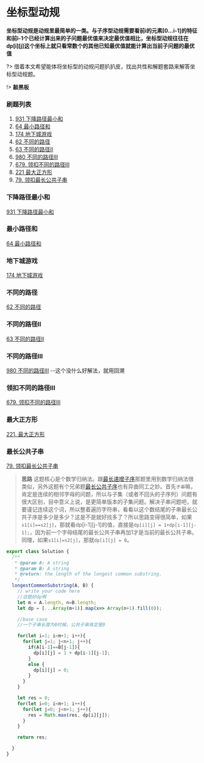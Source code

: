 # 坐标型动规

**坐标型动规是动规里最简单的一类。与子序型动规需要看前i的元素[0...i-1]的特征和前i-1个已经计算出来的子问题最优值来决定最优值相比，坐标型动规往往在dp[i][j]这个坐标上就只看常数个的其他已知最优值就能计算出当前子问题的最优值**

?> 借着本文希望能体将坐标型的动规问题扒扒皮，找出共性和解题套路来解答坐标型动规题。

!> **敲黑板** 

### **刷题列表**
1. [931 下降路径最小和](#下降路径最小和)
1. [64 最小路径和](#最小路径和)
1. [174 地下城游戏](#地下城游戏)
1. [62 不同的路径](#不同的路径) 
1. [63 不同的路径II](#不同的路径II)
1. [980 不同的路径III](#不同的路径III)
1. [679. 领扣不同的路径III](#领扣不同的路径III)
1. [221 最大正方形](#最大正方形)
1. [79. 领扣最长公共子串](#最长公共子串)

### 下降路径最小和
[931 下降路径最小和](https://leetcode.com/problems/minimum-falling-path-sum/)

### 最小路径和
[64 最小路径和](https://leetcode.com/problems/minimum-path-sum/)

### 地下城游戏
[174 地下城游戏](https://leetcode.com/problems/dungeon-game/)

### 不同的路径
[62 不同的路径](https://leetcode.com/problems/unique-paths/)

### 不同的路径II
[63 不同的路径II](https://leetcode.com/problems/unique-paths-ii/)

### 不同的路径III
[980 不同的路径III](https://leetcode.com/problems/unique-paths-iii/) --这个没什么好解法，就用回溯

### 领扣不同的路径III
[679. 领扣不同的路径III](https://www.lintcode.com/problem/679/)

### 最大正方形
[221. 最大正方形](https://leetcode.com/problems/maximal-square/)

### 最长公共子串
[79. 领扣最长公共子串](https://www.lintcode.com/problem/79/)

> **思路** 这题核心是个数学归纳法。跟[最长递增子序](./coding/dp/subsequence?id=#最长递增子序)那题里用到数学归纳法很类似，另外这题有个兄弟题[最长公共子序](./coding/dp/subsequence?id=#最长公共子序)也有异曲同工之妙。首先`子串`嘛，肯定是连续的相邻字母的问题，所以与子集（或者不回头的子序列）问题有很大区别，目中意义上说，是更简单版本的子集问题。解决子串问题吧，就要谨记连续这个词，所以整着遍历字符串，看看以这个数结尾的子串最长公共子序是多少是多少？这是不是就好找多了？所以思路变得很简单，如果`s1[i]==s2[j]`，那就看dp[i-1][j-1]的值，直接是`dp[i][j] = 1+dp[i-1][j-1];`，因为前一个字母结尾的最长公共子串再加1才是当前的最长公共子串。同理，如果`s1[i]=s2[j]`，那就`dp[i][j] = 0`。

```js
export class Solution {
  /**
   * @param A: A string
   * @param B: A string
   * @return: the length of the longest common substring.
   */
  longestCommonSubstring(A, B) {
    // write your code here
    //这题好dp啊
    let m = A.length, n=B.length;
    let dp = [...Array(m+1)].map(x=> Array(n+1).fill(0));

    //base case
    //一个子串长度为0时候，公共子串肯定是0

    for(let i=1; i<m+1; i++){
      for(let j=1; j<n+1; j++){
        if(A[i-1]==B[j-1]){
          dp[i][j] = 1 + dp[i-1][j-1];
        }
        else {
          dp[i][j] = 0;
        }
      }
    }

    let res = 0;
    for(let i=0; i<m+1; i++){
      for(let j=0; j<n+1; j++){
        res = Math.max(res, dp[i][j]);
      }
    }

    return res;

  }
}
```